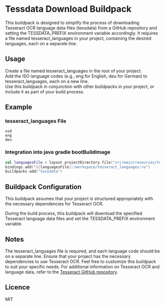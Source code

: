 # Tessdata Download Buildpack

This buildpack is designed to simplify the process of downloading Tesseract OCR language data files (tessdata) from a GitHub repository and setting the TESSDATA_PREFIX environment
variable accordingly. It requires a file named tesseract_languages in your project, containing the desired languages, each on a separate line.

## Usage

Create a file named tesseract_languages in the root of your project.  
Add the ISO language codes (e.g., eng for English, deu for German) to tesseract_languages, each on a new line.  
Use this buildpack in conjunction with other buildpacks in your project, or include it as part of your build process.

## Example

### tesseract_languages File

```
osd
eng
deu
```

### Integration into java gradle bootBuildImage

```kotlin
val languagesFile = layout.projectDirectory.file("src/main/resources/tesseract_languages").toString()
bindings.add("${languagesFile}:/workspace/tesseract_languages:ro")
buildpacks.add("tessdata")
```

## Buildpack Configuration

This buildpack assumes that your project is structured appropriately with the necessary dependencies for Tesseract OCR.

During the build process, this buildpack will download the specified Tesseract language data files and set the TESSDATA_PREFIX environment variable.

## Notes

The tesseract_languages file is required, and each language code should be on a separate line.
Ensure that your project has the necessary dependencies to use Tesseract OCR.
Feel free to customize this buildpack to suit your specific needs. For additional information on Tesseract OCR and language data, refer to
the [Tesseract GitHub repository](https://github.com/tesseract-ocr/tesseract).

## Licence
MIT

